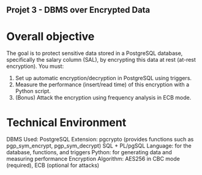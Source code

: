 ## Projet 3 - DBMS over Encrypted Data
# Overall objective
The goal is to protect sensitive data stored in a PostgreSQL database, specifically the salary column (SAL), by encrypting this data at rest (at-rest encryption). You must:
1. Set up automatic encryption/decryption in PostgreSQL using triggers.
2. Measure the performance (insert/read time) of this encryption with a Python script.
3. (Bonus) Attack the encryption using frequency analysis in ECB mode.
# Technical Environment
DBMS Used: PostgreSQL
Extension: pgcrypto (provides functions such as pgp_sym_encrypt, pgp_sym_decrypt)
SQL + PL/pgSQL Language: for the database, functions, and triggers
Python: for generating data and measuring performance
Encryption Algorithm: AES256 in CBC mode (required), ECB (optional for attacks)
